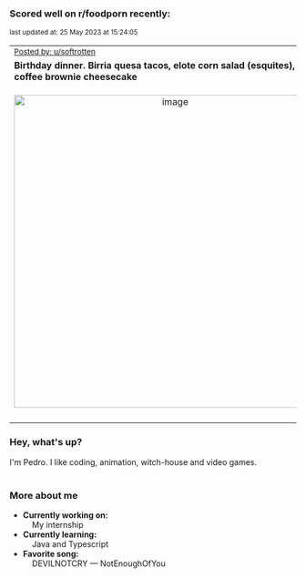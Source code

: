 ### Scored well on r/foodporn recently:

<p align="left"><sub>last updated at: 25 May 2023 at 15:24:05</sub></p>

|   |
| --- |
| <sub>[Posted by: u/softrotten][source]</sub> |
| **Birthday dinner. Birria quesa tacos, elote corn salad (esquites), and coffee brownie cheesecake** | 
|<p align="center"> <img alt="image" src="https://i.redd.it/032zydqifh1b1.png" width="550" /> </p>|
|   |

### Hey, what's up?

I'm Pedro. I like coding, animation, witch-house and video games.<br><br>

### More about me
- **Currently working on:**  
&nbsp;&nbsp;&nbsp;&nbsp;My internship
- **Currently learning:**  
&nbsp;&nbsp;&nbsp;&nbsp;Java and Typescript
- **Favorite song:**  
&nbsp;&nbsp;&nbsp;&nbsp;DEVILNOTCRY — NotEnoughOfYou<br><br>

  



  
  
  
[linkedin]: https://linkedin.com/in/pedro-h-r-gomes-8a487b14a/
[gmail]: mailto:pilique11@gmail.com
[source]: https://reddit.com/r/FoodPorn/comments/13p9rfn/birthday_dinner_birria_quesa_tacos_elote_corn/
[redditAPI]: https://www.reddit.com/dev/api/